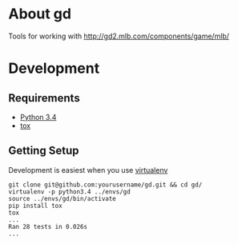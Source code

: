 # About gd

Tools for working with http://gd2.mlb.com/components/game/mlb/

# Development

## Requirements

* [Python 3.4](https://www.python.org/download/releases/3.4.0)
* [tox](http://tox.readthedocs.org/en/latest/)

## Getting Setup

Development is easiest when you use
[virtualenv](http://www.virtualenv.org/en/latest/)

```
git clone git@github.com:yourusername/gd.git && cd gd/
virtualenv -p python3.4 ../envs/gd
source ../envs/gd/bin/activate
pip install tox
tox
...
Ran 28 tests in 0.026s
...
```
